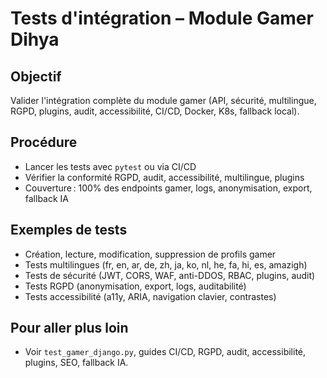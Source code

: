 # Tests d'intégration – Module Gamer Dihya

## Objectif
Valider l'intégration complète du module gamer (API, sécurité, multilingue, RGPD, plugins, audit, accessibilité, CI/CD, Docker, K8s, fallback local).

## Procédure
- Lancer les tests avec `pytest` ou via CI/CD
- Vérifier la conformité RGPD, audit, accessibilité, multilingue, plugins
- Couverture : 100% des endpoints gamer, logs, anonymisation, export, fallback IA

## Exemples de tests
- Création, lecture, modification, suppression de profils gamer
- Tests multilingues (fr, en, ar, de, zh, ja, ko, nl, he, fa, hi, es, amazigh)
- Tests de sécurité (JWT, CORS, WAF, anti-DDOS, RBAC, plugins, audit)
- Tests RGPD (anonymisation, export, logs, auditabilité)
- Tests accessibilité (a11y, ARIA, navigation clavier, contrastes)

## Pour aller plus loin
- Voir `test_gamer_django.py`, guides CI/CD, RGPD, audit, accessibilité, plugins, SEO, fallback IA.

